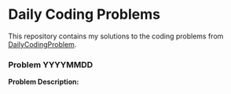 # Daily Coding Problems

This repository contains my solutions to the coding problems from [DailyCodingProblem](https://www.dailycodingproblem.com/).

### Problem YYYYMMDD

**Problem Description:**

<!-- Insert the problem description here -->
